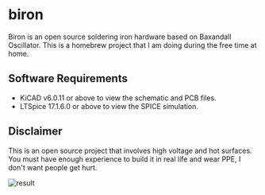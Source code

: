 # biron

Biron is an open source soldering iron hardware based on Baxandall Oscillator. This is a homebrew project that I am doing during the free time at home.

## Software Requirements

* KiCAD v6.0.11 or above to view the schematic and PCB files.
* LTSpice 17.1.6.0 or above to view the SPICE simulation.

## Disclaimer

This is an open source project that involves high voltage and hot surfaces. You must have enough experience to build it in real life and wear PPE, I don't want people get hurt.

![result](https://user-images.githubusercontent.com/49677912/217614569-726dd97b-1ab7-452a-995a-8929e3cdaac0.png)
